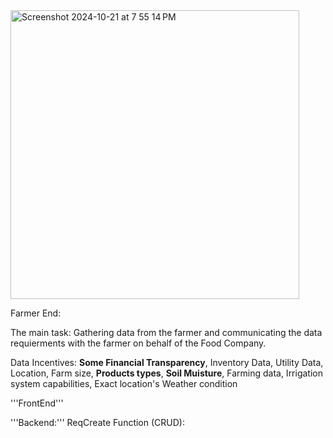<img width="462" alt="Screenshot 2024-10-21 at 7 55 14 PM" src="https://github.com/user-attachments/assets/49cbfc8a-a417-455f-b962-fa136a1d397e">

Farmer End:

The main task: 
Gathering data from the farmer and communicating the data requierments with the farmer on behalf of the Food Company.

Data Incentives: 
<b>Some Financial Transparency</b>, Inventory Data, Utility Data, Location, Farm size, <b>Products types</b>, <b>Soil Muisture</b>, Farming data, Irrigation system capabilities, Exact location's Weather condition


'''FrontEnd'''

'''Backend:'''
ReqCreate Function (CRUD):  
